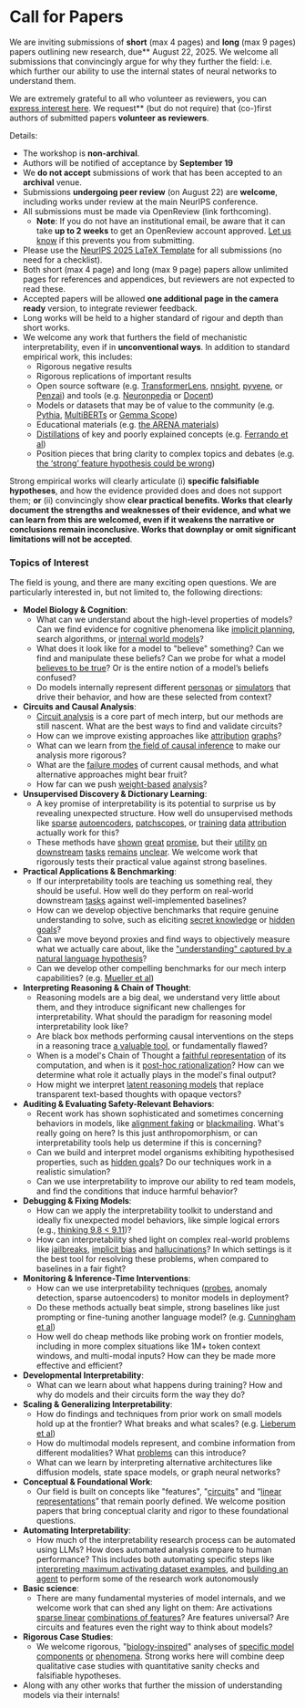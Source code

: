 # Call for Papers
We are inviting submissions of **short** (max 4 pages) and **long** (max 9 pages) papers outlining new research, due** August 22, 2025. We welcome all submissions that convincingly argue for why they further the field: i.e. which further our ability to use the internal states of neural networks to understand them. 

We are extremely grateful to all who volunteer as reviewers, you can [express interest here](https://www.google.com/url?q=https://docs.google.com/forms/d/e/1FAIpQLSdiw1SJllzoTz_nqzDTzTOGb9DV3W_truQyh-WvYj_QGIi7Mg/viewform?usp%3Ddialog&sa=D&source=editors&ust=1752300481847472&usg=AOvVaw12mVhaO1SXanBxIZAJv6HZ). We request** (but do not require) that (co-)first authors of submitted papers **volunteer as reviewers**. 

Details: 
* The workshop is **non-archival**.
* Authors will be notified of acceptance by **September 19**
* We **do not accept** submissions of work that has been accepted to an **archival** venue.
* Submissions **undergoing peer review** (on August 22) are **welcome**, including works under review at the main NeurIPS conference.
* All submissions must be made via OpenReview (link forthcoming).
  * **Note**: If you do not have an institutional email, be aware that it can take **up to 2 weeks** to get an OpenReview account approved. [Let us know](mailto:neurips2025@mechinterpworkshop.com) if this prevents you from submitting.
* Please use the [NeurIPS 2025 LaTeX Template](https://www.google.com/url?q=https://media.neurips.cc/Conferences/NeurIPS2025/Styles.zip&sa=D&source=editors&ust=1752300481850506&usg=AOvVaw2b3pr42A71AelfzoP55-BZ) for all submissions (no need for a checklist).
* Both short (max 4 page) and long (max 9 page) papers allow unlimited pages for references and appendices, but reviewers are not expected to read these.
* Accepted papers will be allowed **one additional page in the camera ready** version, to integrate reviewer feedback.
* Long works will be held to a higher standard of rigour and depth than short works.
* We welcome any work that furthers the field of mechanistic interpretability, even if in **unconventional ways**. In addition to standard empirical work, this includes:
  * Rigorous negative results
  * Rigorous replications of important results
  * Open source software (e.g. [TransformerLens](https://www.google.com/url?q=https://github.com/neelnanda-io/TransformerLens&sa=D&source=editors&ust=1752300481852798&usg=AOvVaw2WOvxKuA2JkXB5_1Z9RYIu), [nnsight](https://www.google.com/url?q=https://github.com/ndif-team/nnsight&sa=D&source=editors&ust=1752300481852976&usg=AOvVaw3PofjCrPAmgnGE6AhFarLn), [pyvene](https://www.google.com/url?q=https://github.com/stanfordnlp/pyvene/tree/main/pyvene/models/mlp&sa=D&source=editors&ust=1752300481853144&usg=AOvVaw3_iA0XrSqe1gtGYEhelcui), or [Penzai](https://www.google.com/url?q=https://github.com/google-deepmind/penzai&sa=D&source=editors&ust=1752300481853335&usg=AOvVaw1HaeHVhJoHqgii5uu1kUq1)) and tools (e.g. [Neuronpedia](https://www.google.com/url?q=http://neuronpedia.org&sa=D&source=editors&ust=1752300481853505&usg=AOvVaw3Cqeoyl20JOH4Vqs1MEWuI) or [Docent](https://www.google.com/url?q=https://transluce.org/introducing-docent&sa=D&source=editors&ust=1752300481853677&usg=AOvVaw2T5Tb-YbFJ4PjYcT8BbeTR))
  * Models or datasets that may be of value to the community (e.g. [Pythia](https://www.google.com/url?q=https://arxiv.org/abs/2304.01373&sa=D&source=editors&ust=1752300481854014&usg=AOvVaw2XvGVg3RoUpoK9xCyxxmgo), [MultiBERTs](https://www.google.com/url?q=https://arxiv.org/abs/2106.16163&sa=D&source=editors&ust=1752300481854149&usg=AOvVaw2I30DrhPd8NiqTH2nGRFDW) or [Gemma Scope](https://www.google.com/url?q=https://arxiv.org/abs/2408.05147&sa=D&source=editors&ust=1752300481854292&usg=AOvVaw1-bGpKckq2TYW3sRpTCpJN))
  * Educational materials (e.g. [the ARENA materials](https://www.google.com/url?q=https://arena3-chapter1-transformer-interp.streamlit.app/&sa=D&source=editors&ust=1752300481854627&usg=AOvVaw06cqponcxr7y8rVTzSUbla))
  * [Distillations](https://www.google.com/url?q=https://distill.pub/2017/research-debt/&sa=D&source=editors&ust=1752300481854836&usg=AOvVaw2TK54Yz6r8o-w_TH3Xr5OA) of key and poorly explained concepts (e.g. [Ferrando et al](https://www.google.com/url?q=https://arxiv.org/abs/2405.00208&sa=D&source=editors&ust=1752300481855100&usg=AOvVaw3E_S8eJEH_Zicyu7cyVnE5))
  * Position pieces that bring clarity to complex topics and debates (e.g. [the ‘strong’ feature hypothesis could be wrong](https://www.google.com/url?q=https://www.alignmentforum.org/posts/tojtPCCRpKLSHBdpn/the-strong-feature-hypothesis-could-be-wrong&sa=D&source=editors&ust=1752300481855640&usg=AOvVaw1xEYBbtu-tVi5k4e1LzqjC))

Strong empirical works will clearly articulate (i) **specific falsifiable hypotheses**, and how the evidence provided does and does not support them; **or** (ii) convincingly show **clear practical benefits. Works that clearly document the strengths and weaknesses of their evidence, and what we can learn from this are welcomed, even if it weakens the narrative or conclusions remain inconclusive. Works that downplay or omit significant limitations will not be accepted**. 
### Topics of Interest
The field is young, and there are many exciting open questions. We are particularly interested in, but not limited to, the following directions: 
* **Model Biology & Cognition**:
  * What can we understand about the high-level properties of models? Can we find evidence for cognitive phenomena like [implicit planning](https://www.google.com/url?q=https://transformer-circuits.pub/2025/attribution-graphs/biology.html%23dives-poems&sa=D&source=editors&ust=1752300481858071&usg=AOvVaw0xk3NhX1ytsjzUixMyHpsh), search algorithms, or [internal world models](https://www.google.com/url?q=https://arxiv.org/abs/2210.13382&sa=D&source=editors&ust=1752300481858326&usg=AOvVaw0n9LWWalsXhlUxUf_h5UvM)?
  * What does it look like for a model to "believe" something? Can we find and manipulate these beliefs? Can we probe for what a model [believes to be true](https://www.google.com/url?q=https://arxiv.org/abs/2310.06824&sa=D&source=editors&ust=1752300481858778&usg=AOvVaw3P7SWcw9sZh_GYco3Ajurj)? Or is the entire notion of a model’s beliefs confused?
  * Do models internally represent different [personas](https://www.google.com/url?q=https://arxiv.org/abs/2406.12094&sa=D&source=editors&ust=1752300481859127&usg=AOvVaw0HQNrvNJTpktjqsUqBlDgA) or [simulators](https://www.google.com/url?q=https://www.nature.com/articles/s41586-023-06647-8&sa=D&source=editors&ust=1752300481859280&usg=AOvVaw27RExhHrlX0aDmuYj5MaLJ) that drive their behavior, and how are these selected from context?
* **Circuits and Causal Analysis**:
  * [Circuit analysis](https://www.google.com/url?q=https://distill.pub/2020/circuits/zoom-in/&sa=D&source=editors&ust=1752300481859697&usg=AOvVaw2E4Zv8qqKX_NQxokg1NLQN) is a core part of mech interp, but our methods are still nascent. What are the best ways to find and validate circuits?
  * How can we improve existing approaches like [attribution](https://www.google.com/url?q=https://arxiv.org/abs/2406.11944&sa=D&source=editors&ust=1752300481860125&usg=AOvVaw1AVIzyJ7Pipulb1m6VlqF7) [graphs](https://www.google.com/url?q=https://transformer-circuits.pub/2025/attribution-graphs/methods.html&sa=D&source=editors&ust=1752300481860275&usg=AOvVaw3ikUvT-Bwq_BOladp5yZZQ)?
  * What can we learn from [the field of causal inference](https://www.google.com/url?q=https://arxiv.org/abs/2407.04690&sa=D&source=editors&ust=1752300481860522&usg=AOvVaw0II_lYJV7YC8K7_s2Ndi5V) to make our analysis more rigorous?
  * What are the [failure modes](https://www.google.com/url?q=https://arxiv.org/abs/2307.15771&sa=D&source=editors&ust=1752300481860852&usg=AOvVaw0JGmXe0cr9XJuzOq3UDil8) of current causal methods, and what alternative approaches might bear fruit?
  * How far can we push [weight-based](https://www.google.com/url?q=https://arxiv.org/abs/2301.05217&sa=D&source=editors&ust=1752300481861169&usg=AOvVaw0GEkar64_HnXXkOlwGw0Zq) [analysis](https://www.google.com/url?q=https://arxiv.org/abs/2410.08417&sa=D&source=editors&ust=1752300481861280&usg=AOvVaw01Tz_OK0upRjoqHCPJbCv4)?
* **Unsupervised Discovery & Dictionary Learning**:
  * A key promise of interpretability is its potential to surprise us by revealing unexpected structure. How well do unsupervised methods like [sparse](https://www.google.com/url?q=https://arxiv.org/abs/2103.15949&sa=D&source=editors&ust=1752300481861834&usg=AOvVaw10vR_pGoXeKjgbIOlznbIk) [autoencoders](https://www.google.com/url?q=https://transformer-circuits.pub/2023/monosemantic-features&sa=D&source=editors&ust=1752300481861979&usg=AOvVaw0U1WvjiD1rTp0oTTz0tI8Q), [patch](https://www.google.com/url?q=https://arxiv.org/abs/2401.06102&sa=D&source=editors&ust=1752300481862075&usg=AOvVaw2BSKz7P4cghnNyFnju0WeS)[scopes](https://www.google.com/url?q=https://arxiv.org/abs/2403.10949v2&sa=D&source=editors&ust=1752300481862152&usg=AOvVaw3ERuEBOdjGP6Dv-Q6fnlza), or [training](https://www.google.com/url?q=https://proceedings.mlr.press/v70/koh17a?ref%3Dhttps://githubhelp.com&sa=D&source=editors&ust=1752300481862295&usg=AOvVaw3qY-rjJz-qLmb-RFbdcjD1) [data](https://www.google.com/url?q=https://arxiv.org/abs/2308.03296&sa=D&source=editors&ust=1752300481862405&usg=AOvVaw2zkfrH3HIa9oYi2TGY1ue9) [attribution](https://www.google.com/url?q=https://arxiv.org/abs/2205.11482&sa=D&source=editors&ust=1752300481862514&usg=AOvVaw2bJsaBaEtpZtly0ym78dPz) actually work for this?
  * These methods have [shown](https://www.google.com/url?q=https://transformer-circuits.pub/2024/scaling-monosemanticity/index.html&sa=D&source=editors&ust=1752300481862784&usg=AOvVaw0jvs-J50rzhz77uNPoxBJg) [great](https://www.google.com/url?q=https://transformer-circuits.pub/2025/attribution-graphs/biology.html&sa=D&source=editors&ust=1752300481862935&usg=AOvVaw13FqJz6Wi3oEHHxbCnPSL3) [promise](https://www.google.com/url?q=https://arxiv.org/abs/2503.10965&sa=D&source=editors&ust=1752300481863091&usg=AOvVaw1KgL3KRwad8_-qsOtt4eKP), but their [utility](https://www.google.com/url?q=https://arxiv.org/abs/2502.16681&sa=D&source=editors&ust=1752300481863314&usg=AOvVaw3hpmeCIlarQqHY0XFT9yar) [on](https://www.google.com/url?q=https://www.tilderesearch.com/blog/sieve&sa=D&source=editors&ust=1752300481863477&usg=AOvVaw3IVsT69G9GybJcGuJEEs4_) [downstream](https://www.google.com/url?q=https://arxiv.org/abs/2501.17148&sa=D&source=editors&ust=1752300481863601&usg=AOvVaw3-BQ5Cib1CUyscjLstvB2m) [tasks](https://www.google.com/url?q=https://transformer-circuits.pub/2024/features-as-classifiers/index.html&sa=D&source=editors&ust=1752300481863737&usg=AOvVaw0plBduhw0scvIb4Tf1gPxF) [remains](https://www.google.com/url?q=https://arxiv.org/abs/2502.04382&sa=D&source=editors&ust=1752300481863838&usg=AOvVaw3r5YuIpzl-I4clrdmfXVWZ) [unclear](https://www.google.com/url?q=https://www.alignmentforum.org/posts/4uXCAJNuPKtKBsi28/negative-results-for-saes-on-downstream-tasks&sa=D&source=editors&ust=1752300481863998&usg=AOvVaw2wRj5q4J08MLDE2vu3E3zu). We welcome work that rigorously tests their practical value against strong baselines.
* **Practical Applications & Benchmarking**:
  * If our interpretability tools are teaching us something real, they should be useful. How well do they perform on real-world downstream [tasks](https://www.google.com/url?q=https://www.lesswrong.com/posts/wGRnzCFcowRCrpX4Y/downstream-applications-as-validation-of-interpretability&sa=D&source=editors&ust=1752300481864793&usg=AOvVaw2bIWSi0Bfb17JWIdK_txOq) against well-implemented baselines?
  * How can we develop objective benchmarks that require genuine understanding to solve, such as eliciting [secret knowledge](https://www.google.com/url?q=https://arxiv.org/abs/2505.14352&sa=D&source=editors&ust=1752300481865204&usg=AOvVaw0LFqfwj3n_e5x8vytkRhfI) or [hidden goals](https://www.google.com/url?q=https://arxiv.org/abs/2503.10965&sa=D&source=editors&ust=1752300481865342&usg=AOvVaw3qy-7k1fU5F0AR96S22vOe)?
  * Can we move beyond proxies and find ways to objectively measure what we actually care about, like the ["understanding" captured by a natural language hypothesis](https://www.google.com/url?q=https://arxiv.org/abs/2502.04382&sa=D&source=editors&ust=1752300481865747&usg=AOvVaw0tJoF6799lSotBM4EZJxon)?
  * Can we develop other compelling benchmarks for our mech interp capabilities? (e.g. [Mueller et al](https://www.google.com/url?q=https://arxiv.org/abs/2504.13151&sa=D&source=editors&ust=1752300481866048&usg=AOvVaw0bFlS5DI1Xhye8GvNbVqxq))
* **Interpreting Reasoning & Chain of Thought**:
  * Reasoning models are a big deal, we understand very little about them, and they introduce significant new challenges for interpretability. What should the paradigm for reasoning model interpretability look like?
  * Are black box methods performing causal interventions on the steps in a reasoning trace [a valuable tool](https://www.google.com/url?q=https://arxiv.org/abs/2506.19143&sa=D&source=editors&ust=1752300481866942&usg=AOvVaw0W-Z6kdFhCSLrfJxIP8JRf), or fundamentally flawed?
  * When is a model's Chain of Thought a [faithful representation](https://www.google.com/url?q=https://arxiv.org/abs/2305.04388&sa=D&source=editors&ust=1752300481867271&usg=AOvVaw0KFIrY4s4froMk7LQ5udyT) of its computation, and when is it [post-hoc rationalization](https://www.google.com/url?q=https://arxiv.org/abs/2503.08679&sa=D&source=editors&ust=1752300481867471&usg=AOvVaw2jzhPPCstHvWCo08VzvwZh)? How can we determine what role it actually plays in the model's final output?
  * How might we interpret [latent reasoning models](https://www.google.com/url?q=https://arxiv.org/abs/2412.06769&sa=D&source=editors&ust=1752300481867830&usg=AOvVaw3UignnZ_SpnuyZ1ImLzN5F) that replace transparent text-based thoughts with opaque vectors?
* **Auditing & Evaluating Safety-Relevant Behaviors**:
  * Recent work has shown sophisticated and sometimes concerning behaviors in models, like [alignment faking](https://www.google.com/url?q=https://arxiv.org/abs/2412.14093&sa=D&source=editors&ust=1752300481868461&usg=AOvVaw3WtC0pIFnYIWG2AGmhbYPJ) or [blackmailing](https://www.google.com/url?q=https://www.anthropic.com/research/agentic-misalignment&sa=D&source=editors&ust=1752300481868613&usg=AOvVaw0ugkZcrhT5XbuzRzY_2ntc). What's really going on here? Is this just anthropomorphism, or can interpretability tools help us determine if this is concerning?
  * Can we build and interpret model organisms exhibiting hypothesised properties, such as [hidden goals](https://www.google.com/url?q=https://arxiv.org/abs/2503.10965&sa=D&source=editors&ust=1752300481869146&usg=AOvVaw1lDKeuuIBZxb9rRQGfhxve)? Do our techniques work in a realistic simulation?
  * Can we use interpretability to improve our ability to red team models, and find the conditions that induce harmful behavior?
* **Debugging & Fixing Models**:
  * How can we apply the interpretability toolkit to understand and ideally fix unexpected model behaviors, like simple logical errors (e.g., [thinking 9.8 < 9.11](https://www.google.com/url?q=https://transluce.org/observability-interface&sa=D&source=editors&ust=1752300481870064&usg=AOvVaw1c65BKvKAQWsm3Vv8vcCl3))?
  * How can interpretability shed light on complex real-world problems like [jailbreaks](https://www.google.com/url?q=https://transformer-circuits.pub/2025/attribution-graphs/biology.html%23dives-jailbreak&sa=D&source=editors&ust=1752300481870403&usg=AOvVaw1EQJJ3PP7ovqvm9eKaYnp-), [implicit bias](https://www.google.com/url?q=https://arxiv.org/abs/2506.10922&sa=D&source=editors&ust=1752300481870525&usg=AOvVaw1P3KE5sQF1Dx6CxSlejyjR) and [hallucinations](https://www.google.com/url?q=https://arxiv.org/abs/2411.14257&sa=D&source=editors&ust=1752300481870655&usg=AOvVaw38KBVbpRtvN_n3etZRQn6Q)? In which settings is it the best tool for resolving these problems, when compared to baselines in a fair fight?
* **Monitoring & Inference-Time Interventions**:
  * How can we use interpretability techniques ([probes](https://www.google.com/url?q=https://arxiv.org/abs/2102.12452&sa=D&source=editors&ust=1752300481871389&usg=AOvVaw0LxXPZ9h1StI8Frekzjlsy), anomaly detection, sparse autoencoders) to monitor models in deployment?
  * Do these methods actually beat simple, strong baselines like just prompting or fine-tuning another language model? (e.g. [Cunningham et al](https://www.google.com/url?q=https://alignment.anthropic.com/2025/cheap-monitors/&sa=D&source=editors&ust=1752300481872066&usg=AOvVaw3UD3LORTtdR32WERqG--Mb))
  * How well do cheap methods like probing work on frontier models, including in more complex situations like 1M+ token context windows, and multi-modal inputs? How can they be made more effective and efficient?
* **Developmental Interpretability**:
  * What can we learn about what happens during training? How and why do models and their circuits form the way they do?
* **Scaling & Generalizing Interpretability**:
  * How do findings and techniques from prior work on small models hold up at the frontier? What breaks and what scales? (e.g. [Lieberum et al](https://www.google.com/url?q=https://arxiv.org/abs/2307.09458&sa=D&source=editors&ust=1752300481873445&usg=AOvVaw1ltkv4j-uQx1obG-6aG3eD))
  * How do multimodal models represent, and combine information from different modalities? What [problems](https://www.google.com/url?q=https://openreview.net/pdf?id%3DVUhRdZp8ke&sa=D&source=editors&ust=1752300481873803&usg=AOvVaw34SF51iCu0H6556n9tTQS-) can this introduce?
  * What can we learn by interpreting alternative architectures like diffusion models, state space models, or graph neural networks?
* **Conceptual & Foundational Work**:
  * Our field is built on concepts like "features", "[circuits](https://www.google.com/url?q=https://distill.pub/2020/circuits/zoom-in/&sa=D&source=editors&ust=1752300481874664&usg=AOvVaw03IZ2xqmUxsYVzn5_sNnO0)" and “[linear representations](https://www.google.com/url?q=https://transformer-circuits.pub/2024/july-update/index.html%23linear-representations&sa=D&source=editors&ust=1752300481874874&usg=AOvVaw2IMRzL0E2f0RSuudleJ6iB)” that remain poorly defined. We welcome position papers that bring conceptual clarity and rigor to these foundational questions.
* **Automating Interpretability**:
  * How much of the interpretability research process can be automated using LLMs? How does automated analysis compare to human performance? This includes both automating specific steps like [interpreting maximum activating dataset examples](https://www.google.com/url?q=https://openaipublic.blob.core.windows.net/neuron-explainer/paper/index.html&sa=D&source=editors&ust=1752300481875936&usg=AOvVaw3ckJDnvFU5TQjmMOiRfIki), and [building an agent](https://www.google.com/url?q=https://arxiv.org/abs/2404.14394&sa=D&source=editors&ust=1752300481876099&usg=AOvVaw16YfnrnFuX3ORFKWpwoquM) to perform some of the research work autonomously
* **Basic science**:
  * There are many fundamental mysteries of model internals, and we welcome work that can shed any light on them: Are activations [sparse linear](https://www.google.com/url?q=https://arxiv.org/abs/1601.03764&sa=D&source=editors&ust=1752300481876905&usg=AOvVaw0iJpgdAi_Wj04x3C7z21-C) [combinations of features](https://www.google.com/url?q=https://transformer-circuits.pub/2022/toy_model/index.html&sa=D&source=editors&ust=1752300481877104&usg=AOvVaw3YB5ufKUCHSYOzTVvU7Nq5)? Are features universal? Are circuits and features even the right way to think about models?
* **Rigorous Case Studies**:
  * We welcome rigorous, "[biology-inspired](https://www.google.com/url?q=https://distill.pub/2020/circuits/curve-circuits/&sa=D&source=editors&ust=1752300481877772&usg=AOvVaw2eRWjWDlOkVO-_PF0JUTDE)" analyses of [specific model](https://www.google.com/url?q=https://arxiv.org/abs/2310.04625&sa=D&source=editors&ust=1752300481877945&usg=AOvVaw0xctT4EvGbRcfqxtjN8QK5) [components](https://www.google.com/url?q=https://transformer-circuits.pub/2024/scaling-monosemanticity/index.html&sa=D&source=editors&ust=1752300481878114&usg=AOvVaw1GLdT2If8ep4z_Jrt-xZEi) [or](https://www.google.com/url?q=https://arxiv.org/abs/2305.01610&sa=D&source=editors&ust=1752300481878224&usg=AOvVaw0RFyYQRudsks9W438nRmJr) [phenomena](https://www.google.com/url?q=https://arxiv.org/abs/2306.09346&sa=D&source=editors&ust=1752300481878355&usg=AOvVaw2UcWZTMb-0XBpmLU1f8fhe). Strong works here will combine deep qualitative case studies with quantitative sanity checks and falsifiable hypotheses.
* Along with any other works that further the mission of understanding models via their internals!